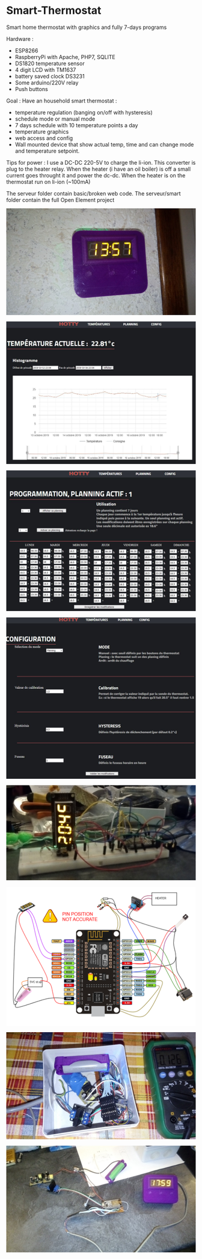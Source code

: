# Smart-Thermostat
Smart home thermostat with graphics and fully 7-days programs 

Hardware :
- ESP8266
- RaspberryPi with Apache, PHP7, SQLITE
- DS1820 temperature sensor
- 4 digit LCD with TM1637
- battery saved clock DS3231
- Some arduino/220V relay
- Push buttons

Goal : 
Have an household smart thermostat :
- temperature regulation (banging on/off with hysteresis)
- schedule mode or manual mode
- 7 days schedule with 10 temperature points a day
- temperature graphics
- web access and config
- Wall mounted device that show actual temp, time and can change mode and temperature setpoint.

Tips for power : I use a DC-DC 220-5V to charge the li-ion. This converter is plug to the heater relay.
When the heater (i have an oil boiler) is off a small current goes throught it and power the dc-dc.
When the heater is on the thermostat run on li-ion (~100mA)

The serveur folder contain basic/broken web code.
The serveur/smart folder contain the full Open Element project

![picture](https://raw.githubusercontent.com/crazytiti/Smart-Thermostat/master/sur%20mur.jpg)

![picture](https://raw.githubusercontent.com/crazytiti/Smart-Thermostat/master/capture-web.jpg)

![picture](https://raw.githubusercontent.com/crazytiti/Smart-Thermostat/master/planning.JPG)

![picture](https://raw.githubusercontent.com/crazytiti/Smart-Thermostat/master/config.JPG)

![picture](https://raw.githubusercontent.com/crazytiti/Smart-Thermostat/master/proto.jpg)

![picture](https://raw.githubusercontent.com/crazytiti/Smart-Thermostat/master/schema%20v2.png)

![picture](https://raw.githubusercontent.com/crazytiti/Smart-Thermostat/master/en_boite.jpg)

![picture](https://raw.githubusercontent.com/crazytiti/Smart-Thermostat/master/assemblage.jpg)
